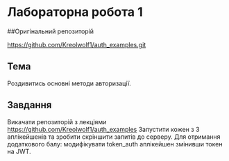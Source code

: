 # Лабораторна робота 1

##Оригінальний репозиторій

https://github.com/Kreolwolf1/auth_examples.git

## Тема

Роздивитись основні методи авторизації.

## Завдання

Викачати репозиторій з лекціями https://github.com/Kreolwolf1/auth_examples Запустити кожен з 3 аплікейшенів та зробити скріншити запитів до серверу. Для отримання додаткового балу: модифікувати token_auth аплікейшен змінивши токен на JWT.



